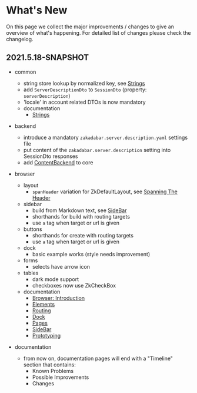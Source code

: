 # What's New

On this page we collect the major improvements / changes to give an overview of what's happening. For detailed list of
changes please check the changelog.

## 2021.5.18-SNAPSHOT

* common
    * string store lookup by normalized key, see [Strings](./guides/common/Strings.md)
    * add `ServerDescriptionDto` to `SessionDto` (property: `serverDescription`)
    * 'locale' in account related DTOs is now mandatory
    * documentation
        * [Strings](./guides/common/Strings.md)
    
* backend
    * introduce a mandatory `zakadabar.server.description.yaml` settings file
    * put content of the `zakadabar.server.description` setting into SessionDto responses
    * add [ContentBackend](/src/jvmMain/kotlin/zakadabar/stack/backend/custom/ContentBackend.kt) to core

* browser
    * layout
        * `spanHeader` variation for ZkDefaultLayout,
          see [Spanning The Header](./guides/browser/structure/Layout.md#Spanning-the-Header)
    * sidebar
        * build from Markdown text, see [SideBar](./guides/browser/builtin/SideBar.md#Loading-From-Markdown)
        * shorthands for build with routing targets
        * use `a` tag when target or url is given
    * buttons
        * shorthands for create with routing targets
        * use `a` tag when target or url is given
    * dock
        * basic example works (style needs improvement)
    * forms
        * selects have arrow icon
    * tables
        * dark mode support
        * checkboxes now use ZkCheckBox
    * documentation
        * [Browser: Introduction](./guides/browser/Introduction.md)
        * [Elements](./guides/browser/structure/Elements.md)
        * [Routing](./guides/browser/structure/Routing.md)
        * [Dock](./guides/browser/builtin/Dock.md)
        * [Pages](./guides/browser/builtin/Pages.md)
        * [SideBar](./guides/browser/builtin/SideBar.md)
        * [Prototyping](./guides/browser/util/Prototyping.md)

* documentation
    * from now on, documentation pages will end with a "Timeline" section that contains:
        * Known Problems
        * Possible Improvements
        * Changes